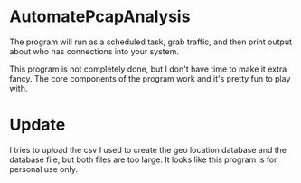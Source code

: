 # AutomatePcapAnalysis

The program will run as a scheduled task, grab traffic, and then print output about
who has connections into your system.

This program is not completely done, but I don't have time to make it extra fancy. The core components of the program work and it's pretty fun to play with. 

# Update

I tries to upload the csv I used to create the geo location database and the database file, but both files are too large. It looks like this program is for personal use only. 
